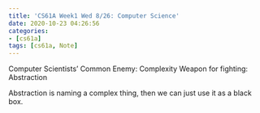 ```yaml
---
title: 'CS61A Week1 Wed 8/26: Computer Science'
date: 2020-10-23 04:26:56
categories: 
- [cs61a]
tags: [cs61a, Note]
---
```

Computer Scientists’ Common Enemy: Complexity
Weapon for fighting: Abstraction

Abstraction is naming a complex thing, then we can just use it as a black box.

